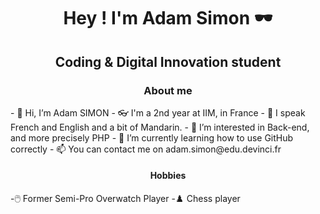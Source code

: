 <h1 align="center"> Hey ! I'm Adam Simon 🕶️ </h1>
<h2 align="center"> Coding & Digital Innovation student </h2>


<h3 align="center"> About me </h3>
- 👋 Hi, I’m Adam SIMON
- 👓 I'm a 2nd year at IIM, in France
- 🚩 I speak French and English and a bit of Mandarin.
- 👀 I’m interested in Back-end, and more precisely PHP
- 🌱 I’m currently learning how to use GitHub correctly
- 📫 You can contact me on adam.simon@edu.devinci.fr

<h4 align="center"> Hobbies </h4>
-🖱️ Former Semi-Pro Overwatch Player
-♟️ Chess player 



<!---
MortyOW/MortyOW is a ✨ special ✨ repository because its `README.md` (this file) appears on your GitHub profile.
You can click the Preview link to take a look at your changes.
--->
